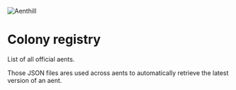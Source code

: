 ![Aenthill](https://avatars0.githubusercontent.com/u/36076306?s=200&u=77022eb3c9b55b54079c1d41a52f605f42ccaff0&v=4 "Aenthill")

# Colony registry

List of all official aents.

Those JSON files ares used across aents to automatically retrieve the latest version of an aent.  